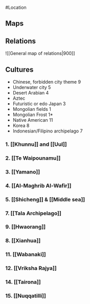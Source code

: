 #Location


## Maps



## Relations
![[General map of relations|900]]
## Cultures
- Chinese, forbidden city theme 9
- Underwater city 5
- Desert Arabian 4
- Aztec
- Futuristic or edo Japan 3
- Mongolian fields 1
- Mongolian Frost 1*
- Native American 11
- Korea 8 
- Indonesian/Filipino archipelago 7

### 1. [[Khunnu]] and [[Uul]]
### 2. [[Te Waipounamu]]
### 3. [[Yamano]]
### 4. [[Al-Maghrib Al-Wafir]]
### 5. [[Shicheng]] & [[Middle sea]]
### 7. [[Tala Archipelago]]
### 9. [[Hwaorang]]
### 8. [[Xianhua]]
### 11. [[Wabanaki]]
### 12. [[Vriksha Rajya]]
### 14. [[Tairona]]
### 15. [[Nuqqatilli]]



